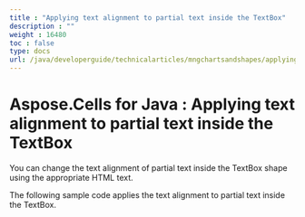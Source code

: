 ```yaml
---
title : "Applying text alignment to partial text inside the TextBox" 
description : "" 
weight : 16480 
toc : false
type: docs
url: /java/developerguide/technicalarticles/mngchartsandshapes/applying+text+alignment+to+partial+text+inside+the+textbox/
---
```


# Aspose.Cells for Java : Applying text alignment to partial text inside the TextBox


You can change the text alignment of partial text inside the TextBox shape using the appropriate HTML text.

The following sample code applies the text alignment to partial text inside the TextBox.


